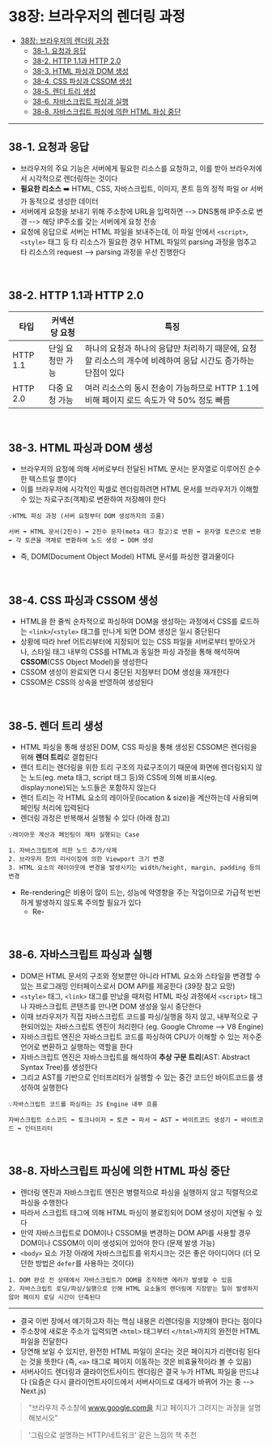 # 38장: 브라우저의 렌더링 과정

-   [38장: 브라우저의 렌더링 과정](#38장-브라우저의-렌더링-과정)
    -   [38-1. 요청과 응답](#38-1-요청과-응답)
    -   [38-2. HTTP 1.1과 HTTP 2.0](#38-2-http-11과-http-20)
    -   [38-3. HTML 파싱과 DOM 생성](#38-3-html-파싱과-dom-생성)
    -   [38-4. CSS 파싱과 CSSOM 생성](#38-4-css-파싱과-cssom-생성)
    -   [38-5. 렌더 트리 생성](#38-5-렌더-트리-생성)
    -   [38-6. 자바스크립트 파싱과 실행](#38-6-자바스크립트-파싱과-실행)
    -   [38-8. 자바스크립트 파싱에 의한 HTML 파싱 중단](#38-8-자바스크립트-파싱에-의한-html-파싱-중단)

---

## 38-1. 요청과 응답

-   브라우저의 주요 기능은 서버에게 필요한 리소스를 요청하고, 이를 받아 브라우저에서 시각적으로 렌더링하는 것이다
-   **필요한 리소스** ➡️ HTML, CSS, 자바스크립트, 이미지, 폰트 등의 정적 파일 or 서버가 동적으로 생성한 데이터
-   서버에게 요청을 보내기 위해 주소창에 URL을 입력하면 --> DNS통해 IP주소로 변경 --> 해당 IP주소를 갖는 서버에게 요청 전송
-   요청에 응답으로 서버는 HTML 파일을 보내주는데, 이 파일 안에서 `<script>`, `<style>` 태그 등 타 리소스가 필요한 경우 HTML 파일의 parsing 과정을 멈추고 타 리소스의 request --> parsing 과정을 우선 진행한다

<br>

## 38-2. HTTP 1.1과 HTTP 2.0

| 타입     | 커넥션 당 요청   | 특징                                                                                                          |
| -------- | ---------------- | ------------------------------------------------------------------------------------------------------------- |
| HTTP 1.1 | 단일 요청만 가능 | 하나의 요청과 하나의 응답만 처리하기 때문에, 요청할 리소스의 개수에 비례하여 응답 시간도 증가하는 단점이 있다 |
| HTTP 2.0 | 다중 요청 가능   | 여러 리소스의 동시 전송이 가능하므로 HTTP 1.1에 비해 페이지 로드 속도가 약 50% 정도 빠름                      |

<br>

## 38-3. HTML 파싱과 DOM 생성

-   브라우저의 요청에 의해 서버로부터 전달된 HTML 문서는 문자열로 이루어진 순수한 텍스트일 뿐이다
-   이를 브라우저에 시각적인 픽셀로 렌더링하려면 HTML 문서를 브라우저가 이해할 수 있는 자료구조(객체)로 변환하여 저장해야 한다

```
💡HTML 파싱 과정 (서버 요청부터 DOM 생성까지의 흐름)

서버 ➡️ HTML 문서(2진수) ➡️ 2진수 문자(meta 태그 참고)로 변환 ➡️ 문자열 토큰으로 변환 ➡️ 각 토큰을 객체로 변환하여 노드 생성 ➡️ DOM 생성
```

-   즉, DOM(Document Object Model) HTML 문서를 파싱한 결과물이다

<br>

## 38-4. CSS 파싱과 CSSOM 생성

-   HTML을 한 줄씩 순차적으로 파싱하여 DOM을 생성하는 과정에서 CSS를 로드하는 `<link>`/`<style>` 태그를 만나게 되면 DOM 생성은 일시 중단된다
-   상황에 따라 href 어트리뷰터에 지정되어 있는 CSS 파일을 서버로부터 받아오거나, 스타일 태그 내부의 CSS를 HTML과 동일한 파싱 과정을 통해 해석하며 **CSSOM**(CSS Object Model)을 생성한다
-   CSSOM 생성이 완료되면 다시 중단된 지점부터 DOM 생성을 재개한다
-   CSSOM은 CSS의 상속을 반영하여 생성된다

<br>

## 38-5. 렌더 트리 생성

-   HTML 파싱을 통해 생성된 DOM, CSS 파싱을 통해 생성된 CSSOM은 렌더링을 위해 **렌더 트리**로 결합된다
-   렌더 트리는 렌더링을 위한 트리 구조의 자료구조이기 때문에 화면에 렌더링되지 않는 노드(eg. meta 태그, script 태그 등)와 CSS에 의해 비표시(eg. display:none)되는 노드들은 포함하지 않는다
-   렌더 트리는 각 HTML 요소의 레이아웃(location & size)을 계산하는데 사용되며 페인팅 처리에 입력된다
-   렌더링 과정은 반복해서 실행될 수 있다 (아래 참고)

```
💡레이아웃 계산과 페인팅이 재차 실행되는 Case

1. 자바스크립트에 의한 노드 추가/삭제
2. 브라우저 창의 리사이징에 의한 Viewport 크기 변경
3. HTML 요소의 레이아웃에 변경을 발생시키는 width/height, margin, padding 등의 변경
```

-   Re-rendering은 비용이 많이 드는, 성능에 악영향을 주는 작업이므로 가급적 빈번하게 발생하지 않도록 주의할 필요가 있다
    -   Re-

<br>

## 38-6. 자바스크립트 파싱과 실행

-   DOM은 HTML 문서의 구조와 정보뿐만 아니라 HTML 요소와 스타일을 변경할 수 있는 프로그래밍 인터페이스로서 DOM API를 제공한다 (39장 참고 요망)
-   `<style>` 태그, `<link>` 태그를 만났을 때처럼 HTML 파싱 과정에서 `<script>` 태그나 자바스크립트 콘텐츠를 만나면 DOM 생성을 일시 중단한다
-   이때 브라우저가 직접 자바스크립트 코드를 파싱/실행을 하지 않고, 내부적으로 구현되어있는 자바스크립트 엔진이 처리한다 (eg. Google Chrome --> V8 Engine)
-   자바스크립트 엔진은 자바스크립트 코드를 파싱하여 CPU가 이해할 수 있는 저수준 언어로 변환하고 실행하는 역할을 한다
-   자바스크립트 엔진은 자바스크립트를 해석하여 **추상 구문 트리**(AST: Abstract Syntax Tree)를 생성한다
-   그리고 AST를 기반으로 인터프리터가 실행할 수 있는 중간 코드인 바이트코드를 생성하여 실행한다

```
💡자바스크립트 코드를 파싱하는 JS Engine 내부 흐름

자바스크립트 소스코드 ➡️ 토크나이저 ➡️ 토큰 ➡️ 파서 ➡️ AST ➡️ 바이트코드 생성기 ➡️ 바이트코드 ➡️ 인터프리터
```

<br>

## 38-8. 자바스크립트 파싱에 의한 HTML 파싱 중단

-   렌더링 엔진과 자바스크립트 엔진은 병렬적으로 파싱을 실행하지 않고 직렬적으로 파싱을 수행한다
-   따라서 스크립트 태그에 의해 HTML 파싱이 블로킹되어 DOM 생성이 지연될 수 있다
-   만약 자바스크립트로 DOM이나 CSSOM을 변경하는 DOM API를 사용할 경우 DOM이나 CSSOM이 이미 생성되어 있어야 한다 (문제 발생 가능)
-   `<body>` 요소 가장 아래에 자바스크립트를 위치시크는 것은 좋은 아이디어다 (더 모던한 방법은 `defer`를 사용하는 것이다)

```
1. DOM 완성 전 상태에서 자바스크립트가 DOM을 조작하면 에러가 발생할 수 있음
2. 자바스크립트 로딩/파싱/실행으로 인해 HTML 요소들의 렌더링에 지장받는 일이 발생하지 않아 페이지 로딩 시간이 단축된다
```

---

-   결국 이번 장에서 얘기하고자 하는 핵심 내용은 리렌더링을 지양해야 한다는 점이다
-   주소창에 새로운 주소가 입력되면 `<html>` 태그부터 `</html>`까지의 완전한 HTML 파일을 전달한다
-   당연해 보일 수 있지만, 완전한 HTML 파일이 온다는 것은 페이지가 리렌더링 된다는 것을 뜻한다 (즉, `<a>` 태그로 페이지 이동하는 것은 비효율적이라 볼 수 있음)
-   서버사이드 렌더링과 클라이언트사이드 렌더링은 결국 누가 HTML 파일을 만드냐다 (요즘은 다시 클라이언트사이드에서 서버사이드로 대세가 바뀌어 가는 중 --> Next.js)

> "브라우저 주소창에 www.google.com을 치고 페이지가 그려지는 과정을 설명해보시오"

> '그림으로 설명하는 HTTP/네트워크' 같은 느낌의 책 추천
